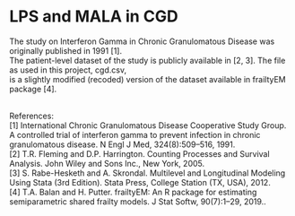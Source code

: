 # LPS and MALA in CGD <br />
The study on Interferon Gamma in Chronic Granulomatous Disease was originally published in 1991 [1]. <br />
The patient-level dataset of the study is publicly available in [2, 3]. The file as used in this project, cgd.csv, <br />
is a slightly modified (recoded) version of the dataset available in frailtyEM package [4]. <br />

<br />
References: <br />  
[1] International Chronic Granulomatous Disease Cooperative Study Group. A controlled trial
of interferon gamma to prevent infection in chronic granulomatous disease. N Engl J Med,
324(8):509–516, 1991. <br />
[2] T.R. Fleming and D.P. Harrington. Counting Processes and Survival Analysis. John Wiley and
Sons Inc., New York, 2005. <br />
[3] S. Rabe-Hesketh and A. Skrondal. Multilevel and Longitudinal Modeling Using Stata (3rd Edition). Stata Press, College
Station (TX, USA), 2012. <br />
[4] T.A. Balan and H. Putter. frailtyEM: An R package for estimating semiparametric shared frailty
models. J Stat Softw, 90(7):1–29, 2019.. <br />
